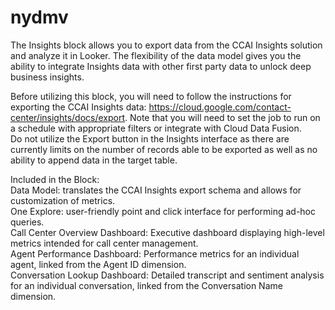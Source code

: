 # nydmv
The Insights block allows you to export data from the CCAI Insights solution and analyze it in Looker. The flexibility of the data model gives you the ability to integrate Insights data with other first party data to unlock deep business insights. 

Before utilizing this block, you will need to follow the instructions for exporting the CCAI Insights data: https://cloud.google.com/contact-center/insights/docs/export. 
Note that you will need to set the job to run on a schedule with appropriate filters or integrate with Cloud Data Fusion.   
Do not utilize the Export button in the Insights interface as there are currently limits on the number of records able to be exported as well as no ability to append data in the target table.

Included in the Block:  
Data Model: translates the CCAI Insights export schema and allows for customization of metrics.  
One Explore: user-friendly point and click interface for performing ad-hoc queries.  
Call Center Overview Dashboard: Executive dashboard displaying high-level metrics intended for call center management.  
Agent Performance Dashboard: Performance metrics for an individual agent, linked from the Agent ID dimension.  
Conversation Lookup Dashboard: Detailed transcript and sentiment analysis for an individual conversation, linked from the Conversation Name dimension.
